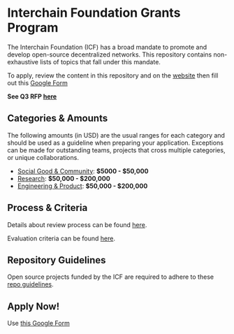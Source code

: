 # Interchain Foundation Grants Program
  
The Interchain Foundation (ICF) has a broad mandate to promote and develop open-source decentralized networks. This repository contains non-exhaustive lists of topics that fall under this mandate.

To apply, review the content in this repository and on the [website](https://interchain.io/funding) then
fill out this [Google Form](https://forms.gle/qe12SrDVLN3BxY3a6)

**See Q3 RFP [here](https://medium.com/@interchain_io/request-for-proposals-2019-expanding-environments-93c0f51ec9a1)**

## Categories & Amounts

The following amounts (in USD) are the usual ranges for each category and should be used as a guideline when preparing your application. Exceptions can be made for outstanding teams, projects that cross multiple categories, or unique collaborations.

- [Social Good & Community](./social_good_and_community.md): **$5000 - $50,000**
- [Research](./research.md): **$50,000 - $200,000**
- [Engineering & Product](./engineering_and_product.md): **$50,000 - $200,000**

## Process & Criteria

Details about review process can be found [here](./review_process.md).

Evaluation criteria can be found [here](./evaluation_criteria.md).

## Repository Guidelines

Open source projects funded by the ICF are required to adhere to these [repo guidelines](./repository_guidelines.md).

## Apply Now! 

Use [this Google Form](https://forms.gle/qe12SrDVLN3BxY3a6)
